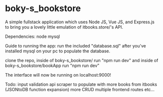 # boky-s_bookstore

A simple fullstack application which uses Node JS, Vue JS, and Express.js to bring you a lovely little emulation of itbooks.store/'s API.

Dependencies:
node
mysql

Guide to running the app:
run the included "database.sql" after you've installed mysql on your pc 
to populate the database.

clone the repo, 
inside of boky-s_bookstore/
run "npm run dev"
and
inside of boky-s_bookstore/bookApp
run "npm run dev"

The interface will now be running on localhost:9000!

Todo: 
input validation
api scraper to populate with more books from itbooks (JSONtoDB function expansion)
more CRUD
multiple frontend routes
etc...
